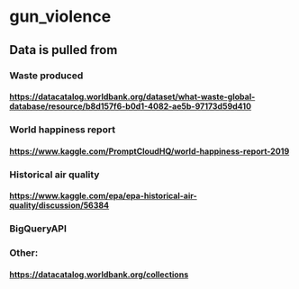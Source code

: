 # gun_violence

## Data is pulled from 

### Waste produced

#### https://datacatalog.worldbank.org/dataset/what-waste-global-database/resource/b8d157f6-b0d1-4082-ae5b-97173d59d410

### World happiness report 

#### https://www.kaggle.com/PromptCloudHQ/world-happiness-report-2019


### Historical air quality

#### https://www.kaggle.com/epa/epa-historical-air-quality/discussion/56384
### BigQueryAPI

### Other:
#### https://datacatalog.worldbank.org/collections
